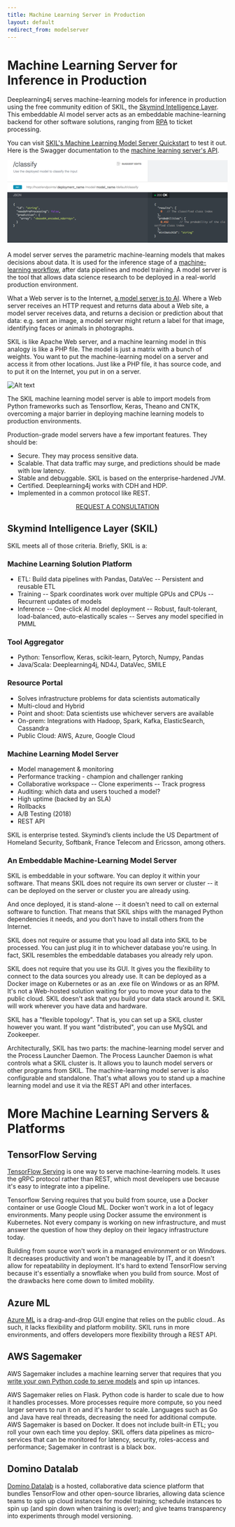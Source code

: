 ```yaml
---
title: Machine Learning Server in Production 
layout: default
redirect_from: modelserver
---
```


# Machine Learning Server for Inference in Production 

Deeplearning4j serves machine-learning models for inference in production using the free community edition of SKIL, the [Skymind Intelligence Layer](https://skymind.ai/products). This embeddable AI model server acts as an embeddable machine-learning backend for other software solutions, ranging from [RPA](./robotic-process-automation-rpa.html) to ticket processing. 

You can visit [SKIL's Machine Learning Model Server Quickstart](https://docs.skymind.ai/docs) to test it out. Here is the Swagger documentation to the [machine learning server's API](https://docs.skymind.ai/v1.0.3/reference).

![Alt text](./img/SKIL_API_classify.png) 

A model server serves the parametric machine-learning models that makes decisions about data. It is used for the inference stage of a [machine-learning workflow](./machine-learning-workflow), after data pipelines and model training. A model server is the tool that allows data science research to be deployed in a real-world production environment.

What a Web server is to the Internet, [a model server is to AI](https://docs.google.com/presentation/d/1psNOQ3ZpPFeak2zsjO5EgUS-ypoFeyw-3eiLNvyEZzg/edit?usp=sharing). Where a Web server receives an HTTP request and returns data about a Web site, a model server receives data, and returns a decision or prediction about that data: e.g. sent an image, a model server might return a label for that image, identifying faces or animals in photographs. 

SKIL is like Apache Web server, and a machine learning model in this analogy is like a PHP file. The model is just a matrix with a bunch of weights. You want to put the machine-learning model on a server and access it from other locations. Just like a PHP file, it has source code, and to put it on the Internet, you put in on a server.

![Alt text](./img/AI_modelserver.png)

The SKIL machine learning model server is able to import models from Python frameworks such as Tensorflow, Keras, Theano and CNTK, overcoming a major barrier in deploying machine learning models to production environments.

Production-grade model servers have a few important features. They should be:

* Secure. They may process sensitive data. 
* Scalable. That data traffic may surge, and predictions should be made with low latency.
* Stable and debuggable. SKIL is based on the enterprise-hardened JVM.
* Certified. Deeplearning4j works with CDH and HDP.
* Implemented in a common protocol like REST.

<p align="center">
<a href="https://skymind.ai/contact" type="button" class="btn btn-lg btn-success"
        data-ga-event="click"
        data-ga-category="Click/Button"
        data-ga-action="GoTo/SKILDocs"
        data-ga-label="LSTMPage">REQUEST A CONSULTATION</a>
</p>

## Skymind Intelligence Layer (SKIL)

SKIL meets all of those criteria. Briefly, SKIL is a:

### Machine Learning Solution Platform

* ETL: Build data pipelines with Pandas, DataVec
-- Persistent and reusable ETL
* Training
-- Spark coordinates work over multiple GPUs and CPUs
-- Recurrent updates of models
* Inference
-- One-click AI model deployment
-- Robust, fault-tolerant, load-balanced, auto-elastically scales
-- Serves any model specified in PMML

### Tool Aggregator
* Python: Tensorflow, Keras, scikit-learn, Pytorch, Numpy, Pandas
* Java/Scala: Deeplearning4j, ND4J, DataVec, SMILE

### Resource Portal
* Solves infrastructure problems for data scientists automatically
* Multi-cloud and Hybrid
* Point and shoot: Data scientists use whichever servers are available
* On-prem: Integrations with Hadoop, Spark, Kafka, ElasticSearch, Cassandra
* Public Cloud: AWS, Azure, Google Cloud

### Machine Learning Model Server
* Model management & monitoring
* Performance tracking - champion and challenger ranking
* Collaborative workspace
-- Clone experiments
-- Track progress
* Auditing: which data and users touched a model?
* High uptime (backed by an SLA)
* Rollbacks
* A/B Testing (2018)
* REST API

SKIL is enterprise tested. Skymind’s clients include the US Department of Homeland Security, Softbank, France Telecom and Ericsson, among others. 

### An Embeddable Machine-Learning Model Server

SKIL is embeddable in your software. You can deploy it within your software. That means SKIL does not require its own server or cluster -- it can be deployed on the server or cluster you are already using. 

And once deployed, it is stand-alone -- it doesn't need to call on external software to function. That means that SKIL ships with the managed Python dependencies it needs, and you don't have to install others from the Internet. 

SKIL does not require or assume that you load all data into SKIL to be processed. You can just plug it in to whichever database you're using. In fact, SKIL resembles the embeddable databases you already rely upon. 

SKIL does not require that you use its GUI. It gives you the flexibility to connect to the data sources you already use. It can be deployed as a Docker image on Kubernetes or as an .exe file on Windows or as an RPM. It's not a Web-hosted solution waiting for you to move your data to the public cloud. SKIL doesn't ask that you build your data stack around it. SKIL will work wherever you have data and hardware.  

SKIL has a "flexible topology". That is, you can set up a SKIL cluster however you want. If you want "distributed", you can use MySQL and Zookeeper. 

Architecturally, SKIL has two parts: the machine-learning model server and the Process Launcher Daemon. The Process Launcher Daemon is what controls what a SKIL cluster is. It allows you to launch model servers or other programs from SKIL. The machine-learning model server is also configurable and standalone.  That's what allows you to stand up a machine learning model and use it via the REST API and other interfaces. 

# More Machine Learning Servers & Platforms

## TensorFlow Serving

[TensorFlow Serving](https://www.tensorflow.org/serving/) is one way to serve machine-learning models. It uses the gRPC protocol rather than REST, which most developers use because it's easy to integrate into a pipeline.

Tensorflow Serving requires that you build from source, use a Docker container or use Google Cloud ML. Docker won't work in a lot of legacy environments. Many people using Docker assume the environment is Kubernetes. Not every company is working on new infrastructure, and must answer the question of how they deploy on their legacy infrastructure today. 

Building from source won't work in a managed environment or on Windows. It decreases productivity and won't be manageable by IT, and it doesn't allow for repeatability in deployment. It's hard to extend TensorFlow serving because it's essentially a snowflake when you build from source. Most of the drawbacks here come down to limited mobility.

## Azure ML 

[Azure ML](https://www.dominodatalab.com/) is a drag-and-drop GUI engine that relies on the public cloud.. As such, it lacks flexibility and platform mobility. SKIL runs in more environments, and offers developers more flexibility through a REST API. 

## AWS Sagemaker 

AWS Sagemaker includes a machine learning server that requires that you [write your own Python code to serve models](https://docs.aws.amazon.com/sagemaker/latest/dg/ex1-deploy-model.html) and spin up intances. 

AWS Sagemaker relies on Flask. Python code is harder to scale due to how it handles processes. More processes require more compute, so you need larger servers to run it on and it's harder to scale. Languages such as Go and Java have real threads, decreasing the need for additional compute. AWS Sagemaker is based on Docker. It does not include built-in ETL; you roll your own each time you deploy. SKIL offers data pipelines as micro-services that can be monitored for latency, security, roles-access and performance; Sagemaker in contrast is a black box. 

## Domino Datalab 

[Domino Datalab](https://www.dominodatalab.com/) is a hosted, collaborative data science platform that bundles TensorFlow and other open-source libraries, allowing data science teams to spin up cloud instances for model training; schedule instances to spin up (and spin down when training is over); and give teams transparency into experiments through model versioning.
